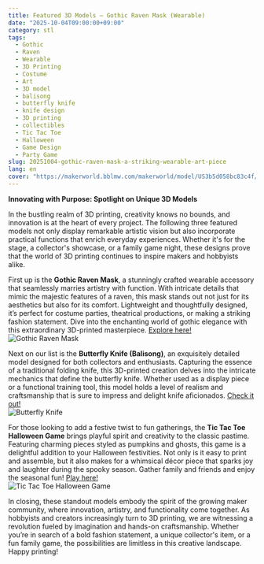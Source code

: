```yaml
---
title: Featured 3D Models – Gothic Raven Mask (Wearable)
date: "2025-10-04T09:00:00+09:00"
category: stl
tags:
  - Gothic
  - Raven
  - Wearable
  - 3D Printing
  - Costume
  - Art
  - 3D model
  - balisong
  - butterfly knife
  - knife design
  - 3D printing
  - collectibles
  - Tic Tac Toe
  - Halloween
  - Game Design
  - Party Game
slug: 20251004-gothic-raven-mask-a-striking-wearable-art-piece
lang: en
cover: "https://makerworld.bblmw.com/makerworld/model/US3b5d058bc83c4f/design/2025-10-04_29507a22225e78.png"
---
```


**Innovating with Purpose: Spotlight on Unique 3D Models**

In the bustling realm of 3D printing, creativity knows no bounds, and innovation is at the heart of every project. The following three featured models not only display remarkable artistic vision but also incorporate practical functions that enrich everyday experiences. Whether it's for the stage, a collector's showcase, or a family game night, these designs prove that the world of 3D printing continues to inspire makers and hobbyists alike.

First up is the **Gothic Raven Mask**, a stunningly crafted wearable accessory that seamlessly marries artistry with function. With intricate details that mimic the majestic features of a raven, this mask stands out not just for its aesthetics but also for its comfort. Lightweight and thoughtfully designed, it’s perfect for costume parties, theatrical productions, or making a striking fashion statement. Dive into the enchanting world of gothic elegance with this extraordinary 3D-printed masterpiece. [Explore here!](https://makerworld.com/en/models/1854217-gothic-raven-mask-wearable)  
![Gothic Raven Mask](https://makerworld.bblmw.com/makerworld/model/US3b5d058bc83c4f/design/2025-10-04_29507a22225e78.png)

Next on our list is the **Butterfly Knife (Balisong)**, an exquisitely detailed model designed for both collectors and enthusiasts. Capturing the essence of a traditional folding knife, this 3D-printed creation delves into the intricate mechanics that define the butterfly knife. Whether used as a display piece or a functional training tool, this model holds a level of realism and craftsmanship that is sure to impress and delight knife aficionados. [Check it out!](https://makerworld.com/en/models/1854241-butterfly-knife-knife-butterfly-balisong)  
![Butterfly Knife](https://makerworld.bblmw.com/makerworld/model/USf7e589e714c1fa/design/2025-10-04_42188902b8129.jpg)

For those looking to add a festive twist to fun gatherings, the **Tic Tac Toe Halloween Game** brings playful spirit and creativity to the classic pastime. Featuring charming pieces styled as pumpkins and ghosts, this game is a delightful addition to your Halloween festivities. Not only is it easy to print and assemble, but it also makes for a whimsical décor piece that sparks joy and laughter during the spooky season. Gather family and friends and enjoy the seasonal fun! [Play here!](https://makerworld.com/en/models/1854299-tic-tac-toes-halloween-game)  
![Tic Tac Toe Halloween Game](https://makerworld.bblmw.com/makerworld/model/US7bf5501943b9d5/design/2025-10-04_95385b3e8e52d.png)

In closing, these standout models embody the spirit of the growing maker community, where innovation, artistry, and functionality come together. As hobbyists and creators increasingly turn to 3D printing, we are witnessing a revolution fueled by imagination and hands-on craftsmanship. Whether you’re in search of a bold fashion statement, a unique collector's item, or a fun family game, the possibilities are limitless in this creative landscape. Happy printing!
